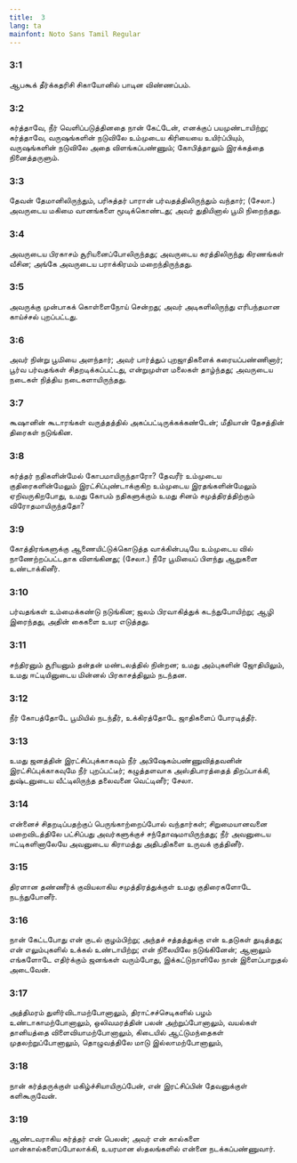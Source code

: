```yaml
---
title:  3
lang: ta
mainfont: Noto Sans Tamil Regular
---
```


###  3:1

ஆபகூக் தீர்க்கதரிசி சிகாயோனில் பாடின விண்ணப்பம்.

###  3:2

கர்த்தாவே, நீர் வெளிப்படுத்தினதை நான் கேட்டேன், எனக்குப் பயமுண்டாயிற்று; கர்த்தாவே, வருஷங்களின் நடுவிலே உம்முடைய கிரியையை உயிர்ப்பியும், வருஷங்களின் நடுவிலே அதை விளங்கப்பண்ணும்; கோபித்தாலும் இரக்கத்தை நினைத்தருளும்.

###  3:3

தேவன் தேமானிலிருந்தும், பரிசுத்தர் பாரான் பர்வதத்திலிருந்தும் வந்தார்; (சேலா.) அவருடைய மகிமை வானங்களை மூடிக்கொண்டது; அவர் துதியினால் பூமி நிறைந்தது.

###  3:4

அவருடைய பிரகாசம் சூரியனைப்போலிருந்தது; அவருடைய கரத்திலிருந்து கிரணங்கள் வீசின; அங்கே அவருடைய பராக்கிரமம் மறைந்திருந்தது.

###  3:5

அவருக்கு முன்பாகக் கொள்ளைநோய் சென்றது; அவர் அடிகளிலிருந்து எரிபந்தமான காய்ச்சல் புறப்பட்டது.

###  3:6

அவர் நின்று பூமியை அளந்தார்; அவர் பார்த்துப் புறஜாதிகளைக் கரையப்பண்ணினார்; பூர்வ பர்வதங்கள் சிதறடிக்கப்பட்டது, என்றுமுள்ள மலைகள் தாழ்ந்தது; அவருடைய நடைகள் நித்திய நடைகளாயிருந்தது.

###  3:7

கூஷானின் கூடாரங்கள் வருத்தத்தில் அகப்பட்டிருக்கக்கண்டேன்; மீதியான் தேசத்தின் திரைகள் நடுங்கின.

###  3:8

கர்த்தர் நதிகளின்மேல் கோபமாயிருந்தாரோ? தேவரீர் உம்முடைய குதிரைகளின்மேலும் இரட்சிப்புண்டாக்குகிற உம்முடைய இரதங்களின்மேலும் ஏறிவருகிறபோது, உமது கோபம் நதிகளுக்கும் உமது சினம் சமுத்திரத்திற்கும் விரோதமாயிருந்ததோ?

###  3:9

கோத்திரங்களுக்கு ஆணையிட்டுக்கொடுத்த வாக்கின்படியே உம்முடைய வில் நாணேற்றப்பட்டதாக விளங்கினது; (சேலா.) நீரே பூமியைப் பிளந்து ஆறுகளை உண்டாக்கினீர்.

###  3:10

பர்வதங்கள் உம்மைக்கண்டு நடுங்கின; ஜலம் பிரவாகித்துக் கடந்துபோயிற்று; ஆழி இரைந்தது, அதின் கைகளை உயர எடுத்தது.

###  3:11

சந்திரனும் சூரியனும் தன்தன் மண்டலத்தில் நின்றன; உமது அம்புகளின் ஜோதியிலும், உமது ஈட்டியினுடைய மின்னல் பிரகாசத்திலும் நடந்தன.

###  3:12

நீர் கோபத்தோடே பூமியில் நடந்தீர், உக்கிரத்தோடே ஜாதிகளைப் போரடித்தீர்.

###  3:13

உமது ஜனத்தின் இரட்சிப்புக்காகவும் நீர் அபிஷேகம்பண்ணுவித்தவனின் இரட்சிப்புக்காகவுமே நீர் புறப்பட்டீர்; கழுத்தளவாக அஸ்திபாரத்தைத் திறப்பாக்கி, துஷ்டனுடைய வீட்டிலிருந்த தலைவனை வெட்டினீர்; சேலா.

###  3:14

என்னைச் சிதறடிப்பதற்குப் பெருங்காற்றைப்போல் வந்தார்கள்; சிறுமையானவனை மறைவிடத்திலே பட்சிப்பது அவர்களுக்குச் சந்தோஷமாயிருந்தது; நீர் அவனுடைய ஈட்டிகளினாலேயே அவனுடைய கிராமத்து அதிபதிகளை உருவக் குத்தினீர்.

###  3:15

திரளான தண்ணீர்க் குவியலாகிய சமுத்திரத்துக்குள் உமது குதிரைகளோடே நடந்துபோனீர்.

###  3:16

நான் கேட்டபோது என் குடல் குழம்பிற்று; அந்தச் சத்தத்துக்கு என் உதடுகள் துடித்தது; என் எலும்புகளில் உக்கல் உண்டாயிற்று; என் நிலையிலே நடுங்கினேன்; ஆனாலும் எங்களோடே எதிர்க்கும் ஜனங்கள் வரும்போது, இக்கட்டுநாளிலே நான் இளைப்பாறுதல் அடைவேன்.

###  3:17

அத்திமரம் துளிர்விடாமற்போனாலும், திராட்சச்செடிகளில் பழம் உண்டாகாமற்போனாலும், ஒலிவமரத்தின் பலன் அற்றுப்போனாலும், வயல்கள் தானியத்தை விளைவியாமற்போனாலும், கிடையில் ஆட்டுமந்தைகள் முதலற்றுப்போனாலும், தொழுவத்திலே மாடு இல்லாமற்போனாலும்,

###  3:18

நான் கர்த்தருக்குள் மகிழ்ச்சியாயிருப்பேன், என் இரட்சிப்பின் தேவனுக்குள் களிகூருவேன்.

###  3:19

ஆண்டவராகிய கர்த்தர் என் பெலன்; அவர் என் கால்களை மான்கால்களைப்போலாக்கி, உயரமான ஸ்தலங்களில் என்னை நடக்கப்பண்ணுவார்.

